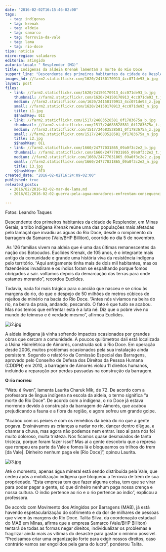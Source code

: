 ```yaml
---
date: "2016-02-02T16:15:46-02:00"
tags:
  - tag: indígenas
  - tag: krenak
  - tag: aldeia
  - tag: samarco
  - tag: ferrovia-da-vale
  - tag: lama
  - tag: rio-doce
tipo: noticia
micro-regiao: valadares
editoria: atingido
autoria-local: " Resplendor (MG)"
title: Indígenas da aldeia Krenak lamentam a morte do Rio Doce
support_line: "Descendente dos primeiros habitantes da cidade de Resplendor, em Minas Gerais, a tribo indígena Krenak reúne uma das populações mais afetadas pelo lamaçal que invadiu as águas do Rio Doce, desde o rompimento da barragem da Samarco."
images_hd: //farm2.staticflickr.com/1620/24150170913_4cc071de93_b.jpg
layout: post
files:
  - link: //farm2.staticflickr.com/1620/24150170913_4cc071de93_b.jpg
    thumbnail: //farm2.staticflickr.com/1620/24150170913_4cc071de93_t.jpg
    medium: //farm2.staticflickr.com/1620/24150170913_4cc071de93_z.jpg
    small: //farm2.staticflickr.com/1620/24150170913_4cc071de93_n.jpg
    title: i1.jpg
    $$hashKey: 0II
  - link: //farm2.staticflickr.com/1517/24683528581_0f1783675a_b.jpg
    thumbnail: //farm2.staticflickr.com/1517/24683528581_0f1783675a_t.jpg
    medium: //farm2.staticflickr.com/1517/24683528581_0f1783675a_z.jpg
    small: //farm2.staticflickr.com/1517/24683528581_0f1783675a_n.jpg
    title: i2.jpg
    $$hashKey: 0IL
  - link: //farm2.staticflickr.com/1660/24777031865_09a0f3c2e2_b.jpg
    thumbnail: //farm2.staticflickr.com/1660/24777031865_09a0f3c2e2_t.jpg
    medium: //farm2.staticflickr.com/1660/24777031865_09a0f3c2e2_z.jpg
    small: //farm2.staticflickr.com/1660/24777031865_09a0f3c2e2_n.jpg
    title: i3.jpg
    $$hashKey: 0IO
created_date: "2016-02-02T16:24:09-02:00"
published: true
releated_posts:
  - 2016/02/2016-02-02-mar-de-lama.md
  - 2016/02/2016-02-02-guerra-pela-agua-moradores-enfrentam-consequencias-da-contaminacao-do-rio-doce.md

---
```

<p>Fotos: Leandro Taques</p>

<p>Descendente dos primeiros habitantes da cidade de Resplendor, em Minas Gerais, a tribo ind&iacute;gena Krenak re&uacute;ne uma das popula&ccedil;&otilde;es mais afetadas pelo lama&ccedil;al que invadiu as &aacute;guas do Rio Doce, desde o rompimento da barragem da Samarco (Vale/BHP Billiton), ocorrido no dia 5 de novembro.</p>

<p>&nbsp;As 126 fam&iacute;lias vivem na aldeia que &eacute; uma das &uacute;ltimas remanescentes da na&ccedil;&atilde;o dos Botocudos. Euclides Krenak, de 105 anos, &eacute; o integrante mais antigo da comunidade e grande uma hist&oacute;ria viva da resist&ecirc;ncia ind&iacute;gena pelo territ&oacute;rio. &ldquo;Aqui antigamente tinha mais de dois mil habitantes, mas os fazendeiros invadiram e os &iacute;ndios foram se espalhando porque fomos obrigados a sair. voltamos depois da demarca&ccedil;&atilde;o das terras para onde estamos morando&rdquo;, recordou Euclides.</p>

<p>Todavia, nada foi mais tr&aacute;gico para o anci&atilde;o que nasceu e se criou &agrave;s margens do rio, do que o despejo de 50 milh&otilde;es de metros c&uacute;bicos de rejeitos de min&eacute;rio na bacia do Rio Doce. &ldquo;Antes n&oacute;s viv&iacute;amos na beira do rio, na beira da praia, andando, pescando. O fato &eacute; que tudo se acabou. Mas n&oacute;s temos que enfrentar esta &eacute; a luta n&eacute;. Diz que o pobre vive no mundo de teimoso e &eacute; verdade mesmo&rdquo;, afirmou Euclides.</p>

<p><img alt="i2.jpg" src="//farm2.staticflickr.com/1517/24683528581_0f1783675a_b.jpg" /></p>

<p>A aldeia ind&iacute;gena j&aacute; vinha sofrendo impactos ocasionados por grandes obras que cercam a comunidade. A poucos quil&ocirc;metros dali est&aacute; localizada a Usina Hidrel&eacute;trica de Aimor&eacute;s, constru&iacute;da sob o Rio Doce. Em opera&ccedil;&atilde;o desde 2006, muitos problemas ocasionados pela sua instala&ccedil;&atilde;o ainda persistem. Segundo o relat&oacute;rio da Comiss&atilde;o Especial das Barragens, aprovado pelo Conselho de Defesa dos Direitos da Pessoa Humana (CDDPH) em 2010, a barragem de Aimor&eacute;s violou 11 direitos humanos, incluindo a repara&ccedil;&atilde;o por perdas passadas na constru&ccedil;&atilde;o da barragem.</p>

<p><strong>O rio morreu</strong></p>

<p>&ldquo;Watu &eacute; Kwen&rdquo;, lamenta Laurita Charuk Mik, de 72. De acordo com a professora de l&iacute;ngua ind&iacute;gena na escola da aldeia, o termo significa &ldquo;a morte do Rio Doce&rdquo;. De acordo com a ind&iacute;gena, o rio Doce j&aacute; estava morrendo devido &agrave; constru&ccedil;&atilde;o da barragem de Aimor&eacute;s, que acabou prejudicando a fauna e a flora da regi&atilde;o, e agora sofreu um grande golpe.</p>

<p>&ldquo;Acabou com os peixes e com os rem&eacute;dios da beira do rio que a gente pegava. Ensin&aacute;vamos as crian&ccedil;as a nadar no rio, dan&ccedil;ar dentro d&rsquo;&aacute;gua, a chamar a chuva, mas agora n&atilde;o podemos nem entrar. Isso ai para n&oacute;s foi muito doloroso, muita tristeza. N&oacute;s ficamos quase desmaiados de tanta tristeza, porque foram fazer isso? Mas ai a gente descobriu que a represa que rompeu era parte da Vale e fomos l&aacute; e bloqueamos os trilhos do trem [da Vale]. Dinheiro nenhum paga ele [Rio Doce]&rdquo;, opinou Laurita.</p>

<p><img alt="i3.jpg" src="//farm2.staticflickr.com/1660/24777031865_09a0f3c2e2_b.jpg" /></p>

<p>At&eacute; o momento, apenas &aacute;gua mineral est&aacute; sendo distribu&iacute;da pela Vale, que cedeu ap&oacute;s a mobiliza&ccedil;&atilde;o ind&iacute;gena que bloqueou a ferrovia de trem de sua propriedade. &ldquo;Esta empresa tem que fazer alguma coisa, tem que se virar para poder pagar a gente, s&oacute; que dinheiro nenhum paga nossa cren&ccedil;a e nossa cultura. O &iacute;ndio pertence ao rio e o rio pertence ao &iacute;ndio&rdquo;, explicou a professora.</p>

<p>De acordo com Movimento dos Atingidos por Barragens (MAB), j&aacute; est&aacute; havendo espetaculariza&ccedil;&atilde;o do sofrimento e da dor de milhares de pessoas que vivem &agrave;s margens do Rio Doce. Talita Silva, da coordena&ccedil;&atilde;o estadual do MAB em Minas, afirma que a empresa Samarco (Vale/BHP Billiton) tentar&aacute; de todas as formas negar direitos, individualizar os problemas e fragilizar ainda mais as v&iacute;timas do desastre para gastar o m&iacute;nimo poss&iacute;vel. &ldquo;Precisamos criar uma organiza&ccedil;&atilde;o forte para exigir nossos direitos, caso contr&aacute;rio vamos ser engolidos pela gana do lucro&rdquo;, ponderou Talita.</p>
